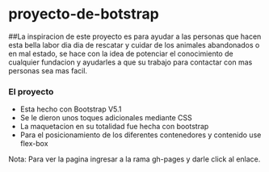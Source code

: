 # proyecto-de-botstrap

##La inspiracion de este proyecto es para ayudar a las personas que hacen esta bella labor dia dia de rescatar y cuidar de los animales abandonados o en mal estado, se hace con la idea de potenciar el conocimiento de cualquier fundacion y ayudarles a que su trabajo para contactar con mas personas sea mas facil.

### El proyecto
- Esta hecho con Bootstrap V5.1
- Se le dieron unos toques adicionales mediante CSS
- La maquetacion en su totalidad fue hecha con bootstrap
- Para el posicionamiento de los diferentes contenedores y contenido use flex-box

Nota: Para ver la pagina ingresar a la rama gh-pages y darle click al enlace.
